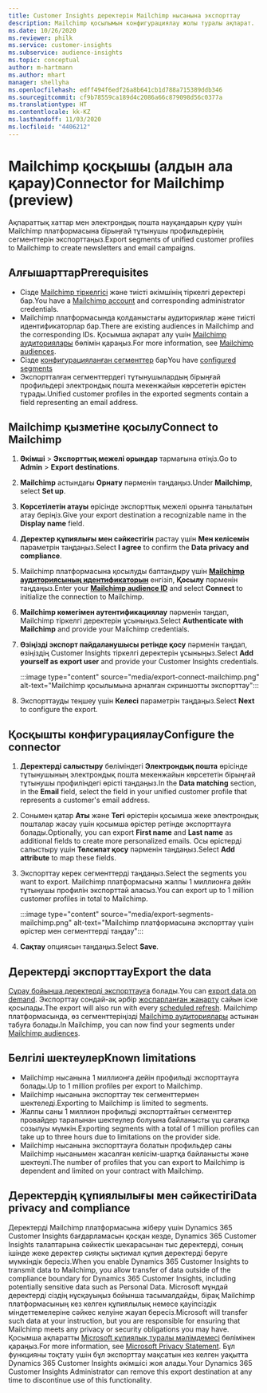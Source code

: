 ```yaml
---
title: Customer Insights деректерін Mailchimp нысанына экспорттау
description: Mailchimp қосылымын конфигурациялау жолы туралы ақпарат.
ms.date: 10/26/2020
ms.reviewer: philk
ms.service: customer-insights
ms.subservice: audience-insights
ms.topic: conceptual
author: m-hartmann
ms.author: mhart
manager: shellyha
ms.openlocfilehash: edff494f6edf26a8b641cb1d788a715389ddb346
ms.sourcegitcommit: cf9b78559ca189d4c2086a66c879098d56c0377a
ms.translationtype: HT
ms.contentlocale: kk-KZ
ms.lasthandoff: 11/03/2020
ms.locfileid: "4406212"
---
```

# <a name="connector-for-mailchimp-preview"></a><span data-ttu-id="7fb2a-103">Mailchimp қосқышы (алдын ала қарау)</span><span class="sxs-lookup"><span data-stu-id="7fb2a-103">Connector for Mailchimp (preview)</span></span>

<span data-ttu-id="7fb2a-104">Ақпараттық хаттар мен электрондық пошта науқандарын құру үшін Mailchimp платформасына бірыңғай тұтынушы профильдерінің сегменттерін экспорттаңыз.</span><span class="sxs-lookup"><span data-stu-id="7fb2a-104">Export segments of unified customer profiles to Mailchimp to create newsletters and email campaigns.</span></span>

## <a name="prerequisites"></a><span data-ttu-id="7fb2a-105">Алғышарттар</span><span class="sxs-lookup"><span data-stu-id="7fb2a-105">Prerequisites</span></span>

-   <span data-ttu-id="7fb2a-106">Сізде [Mailchimp тіркелгісі](https://mailchimp.com/) және тиісті әкімшінің тіркелгі деректері бар.</span><span class="sxs-lookup"><span data-stu-id="7fb2a-106">You have a [Mailchimp account](https://mailchimp.com/) and corresponding administrator credentials.</span></span>
-   <span data-ttu-id="7fb2a-107">Mailchimp платформасында қолданыстағы аудиториялар және тиісті идентификаторлар бар.</span><span class="sxs-lookup"><span data-stu-id="7fb2a-107">There are existing audiences in Mailchimp and the corresponding IDs.</span></span> <span data-ttu-id="7fb2a-108">Қосымша ақпарат алу үшін [Mailchimp аудиториялары](https://mailchimp.com/help/create-audience/) бөлімін қараңыз.</span><span class="sxs-lookup"><span data-stu-id="7fb2a-108">For more information, see [Mailchimp audiences](https://mailchimp.com/help/create-audience/).</span></span>
-   <span data-ttu-id="7fb2a-109">Сізде [конфигурацияланған сегменттер](segments.md) бар</span><span class="sxs-lookup"><span data-stu-id="7fb2a-109">You have [configured segments](segments.md)</span></span>
-   <span data-ttu-id="7fb2a-110">Экспортталған сегменттердегі тұтынушылардың бірыңғай профильдері электрондық пошта мекенжайын көрсететін өрістен тұрады.</span><span class="sxs-lookup"><span data-stu-id="7fb2a-110">Unified customer profiles in the exported segments contain a field representing an email address.</span></span>

## <a name="connect-to-mailchimp"></a><span data-ttu-id="7fb2a-111">Mailchimp қызметіне қосылу</span><span class="sxs-lookup"><span data-stu-id="7fb2a-111">Connect to Mailchimp</span></span>

1. <span data-ttu-id="7fb2a-112">**Әкімші** > **Экспорттық межелі орындар** тармағына өтіңіз.</span><span class="sxs-lookup"><span data-stu-id="7fb2a-112">Go to **Admin** > **Export destinations**.</span></span>

1. <span data-ttu-id="7fb2a-113">**Mailchimp** астындағы **Орнату** пәрменін таңдаңыз.</span><span class="sxs-lookup"><span data-stu-id="7fb2a-113">Under **Mailchimp**, select **Set up**.</span></span>

1. <span data-ttu-id="7fb2a-114">**Көрсетілетін атауы** өрісінде экспорттық межелі орынға танылатын атау беріңіз.</span><span class="sxs-lookup"><span data-stu-id="7fb2a-114">Give your export destination a recognizable name in the **Display name** field.</span></span>

1. <span data-ttu-id="7fb2a-115">**Деректер құпиялығы мен сәйкестігін** растау үшін **Мен келісемін** параметрін таңдаңыз.</span><span class="sxs-lookup"><span data-stu-id="7fb2a-115">Select **I agree** to confirm the **Data privacy and compliance**.</span></span>

1. <span data-ttu-id="7fb2a-116">Mailchimp платформасына қосылуды баптандыру үшін **[Mailchimp аудиториясының идентификаторын](https://mailchimp.com/help/find-audience-id/)** енгізіп, **Қосылу** пәрменін таңдаңыз.</span><span class="sxs-lookup"><span data-stu-id="7fb2a-116">Enter your **[Mailchimp audience ID](https://mailchimp.com/help/find-audience-id/)** and select **Connect** to initialize the connection to Mailchimp.</span></span>

1. <span data-ttu-id="7fb2a-117">**Mailchimp көмегімен аутентификациялау** пәрменін таңдап, Mailchimp тіркелгі деректерін ұсыныңыз.</span><span class="sxs-lookup"><span data-stu-id="7fb2a-117">Select **Authenticate with Mailchimp** and provide your Mailchimp credentials.</span></span>

1. <span data-ttu-id="7fb2a-118">**Өзіңізді экспорт пайдаланушысы ретінде қосу** пәрменін таңдап, өзіңіздің Customer Insights тіркелгі деректерін ұсыныңыз.</span><span class="sxs-lookup"><span data-stu-id="7fb2a-118">Select **Add yourself as export user** and provide your Customer Insights credentials.</span></span>

   :::image type="content" source="media/export-connect-mailchimp.png" alt-text="Mailchimp қосылымына арналған скриншотты экспорттау":::

1. <span data-ttu-id="7fb2a-120">Экспорттауды теңшеу үшін **Келесі** параметрін таңдаңыз.</span><span class="sxs-lookup"><span data-stu-id="7fb2a-120">Select **Next** to configure the export.</span></span>

## <a name="configure-the-connector"></a><span data-ttu-id="7fb2a-121">Қосқышты конфигурациялау</span><span class="sxs-lookup"><span data-stu-id="7fb2a-121">Configure the connector</span></span>

1. <span data-ttu-id="7fb2a-122">**Деректерді салыстыру** бөліміндегі **Электрондық пошта** өрісінде тұтынушының электрондық пошта мекенжайын көрсететін бірыңғай тұтынушы профиліндегі өрісті таңдаңыз.</span><span class="sxs-lookup"><span data-stu-id="7fb2a-122">In the **Data matching** section, in the **Email** field, select the field in your unified customer profile that represents a customer's email address.</span></span> 

1. <span data-ttu-id="7fb2a-123">Сонымен қатар **Аты** және **Тегі** өрістерін қосымша жеке электрондық пошталар жасау үшін қосымша өрістер ретінде экспорттауға болады.</span><span class="sxs-lookup"><span data-stu-id="7fb2a-123">Optionally, you can export **First name** and **Last name** as additional fields to create more personalized emails.</span></span> <span data-ttu-id="7fb2a-124">Осы өрістерді салыстыру үшін **Төлсипат қосу** пәрменін таңдаңыз.</span><span class="sxs-lookup"><span data-stu-id="7fb2a-124">Select **Add attribute** to map these fields.</span></span>

1. <span data-ttu-id="7fb2a-125">Экспорттау керек сегменттерді таңдаңыз.</span><span class="sxs-lookup"><span data-stu-id="7fb2a-125">Select the segments you want to export.</span></span> <span data-ttu-id="7fb2a-126">Mailchimp платформасына жалпы 1 миллионға дейін тұтынушы профилін экспорттай аласыз.</span><span class="sxs-lookup"><span data-stu-id="7fb2a-126">You can export up to 1 million customer profiles in total to Mailchimp.</span></span>

   :::image type="content" source="media/export-segments-mailchimp.png" alt-text="Mailchimp платформасына экспорттау үшін өрістер мен сегменттерді таңдау":::

1. <span data-ttu-id="7fb2a-128">**Сақтау** опциясын таңдаңыз.</span><span class="sxs-lookup"><span data-stu-id="7fb2a-128">Select **Save**.</span></span>

## <a name="export-the-data"></a><span data-ttu-id="7fb2a-129">Деректерді экспорттау</span><span class="sxs-lookup"><span data-stu-id="7fb2a-129">Export the data</span></span>

<span data-ttu-id="7fb2a-130">[Сұрау бойынша деректерді экспорттауға](export-destinations.md) болады.</span><span class="sxs-lookup"><span data-stu-id="7fb2a-130">You can [export data on demand](export-destinations.md).</span></span> <span data-ttu-id="7fb2a-131">Экспорттау сондай-ақ әрбір [жоспарланған жаңарту](system.md#schedule-tab) сайын іске қосылады.</span><span class="sxs-lookup"><span data-stu-id="7fb2a-131">The export will also run with every [scheduled refresh](system.md#schedule-tab).</span></span> <span data-ttu-id="7fb2a-132">Mailchimp платформасында, өз сегменттеріңізді [Mailchimp аудиториялары](https://mailchimp.com/help/create-audience/) астынан табуға болады.</span><span class="sxs-lookup"><span data-stu-id="7fb2a-132">In Mailchimp, you can now find your segments under [Mailchimp audiences](https://mailchimp.com/help/create-audience/).</span></span>

## <a name="known-limitations"></a><span data-ttu-id="7fb2a-133">Белгілі шектеулер</span><span class="sxs-lookup"><span data-stu-id="7fb2a-133">Known limitations</span></span>

- <span data-ttu-id="7fb2a-134">Mailchimp нысанына 1 миллионға дейін профильді экспорттауға болады.</span><span class="sxs-lookup"><span data-stu-id="7fb2a-134">Up to 1 million profiles per export to Mailchimp.</span></span>
- <span data-ttu-id="7fb2a-135">Mailchimp нысанына экспорттау тек сегменттермен шектеледі.</span><span class="sxs-lookup"><span data-stu-id="7fb2a-135">Exporting to Mailchimp is limited to segments.</span></span>
- <span data-ttu-id="7fb2a-136">Жалпы саны 1 миллион профильді экспорттайтын сегменттер провайдер тарапынан шектеулер болуына байланысты үш сағатқа созылуы мүмкін.</span><span class="sxs-lookup"><span data-stu-id="7fb2a-136">Exporting segments with a total of 1 million profiles can take up to three hours due to limitations on the provider side.</span></span> 
- <span data-ttu-id="7fb2a-137">Mailchimp нысанына экспорттауға болатын профильдер саны Mailchimp нысанымен жасалған келісім-шартқа байланысты және шектеулі.</span><span class="sxs-lookup"><span data-stu-id="7fb2a-137">The number of profiles that you can export to Mailchimp is dependent and limited on your contract with Mailchimp.</span></span>

## <a name="data-privacy-and-compliance"></a><span data-ttu-id="7fb2a-138">Деректердің құпиялылығы мен сәйкестігі</span><span class="sxs-lookup"><span data-stu-id="7fb2a-138">Data privacy and compliance</span></span>

<span data-ttu-id="7fb2a-139">Деректерді Mailchimp платформасына жіберу үшін Dynamics 365 Customer Insights бағдарламасын қосқан кезде, Dynamics 365 Customer Insights талаптарына сәйкестік шекарасынан тыс деректерді, соның ішінде жеке деректер сияқты ықтимал құпия деректерді беруге мүмкіндік бересіз.</span><span class="sxs-lookup"><span data-stu-id="7fb2a-139">When you enable Dynamics 365 Customer Insights to transmit data to Mailchimp, you allow transfer of data outside of the compliance boundary for Dynamics 365 Customer Insights, including potentially sensitive data such as Personal Data.</span></span> <span data-ttu-id="7fb2a-140">Microsoft мұндай деректерді сіздің нұсқауыңыз бойынша тасымалдайды, бірақ Mailchimp платформасының кез келген құпиялылық немесе қауіпсіздік міндеттемелеріне сәйкес келуіне жауап бересіз.</span><span class="sxs-lookup"><span data-stu-id="7fb2a-140">Microsoft will transfer such data at your instruction, but you are responsible for ensuring that Mailchimp meets any privacy or security obligations you may have.</span></span> <span data-ttu-id="7fb2a-141">Қосымша ақпаратты [Microsoft құпиялық туралы мәлімдемесі](https://go.microsoft.com/fwlink/?linkid=396732) бөлімінен қараңыз.</span><span class="sxs-lookup"><span data-stu-id="7fb2a-141">For more information, see [Microsoft Privacy Statement](https://go.microsoft.com/fwlink/?linkid=396732).</span></span>
<span data-ttu-id="7fb2a-142">Бұл функцияны тоқтату үшін бұл экспорттау мақсатын кез келген уақытта Dynamics 365 Customer Insights әкімшісі жоя алады.</span><span class="sxs-lookup"><span data-stu-id="7fb2a-142">Your Dynamics 365 Customer Insights Administrator can remove this export destination at any time to discontinue use of this functionality.</span></span>
